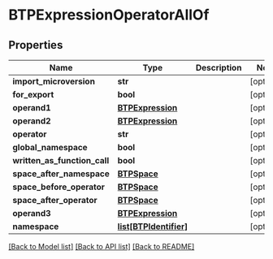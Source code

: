 # BTPExpressionOperatorAllOf

## Properties
Name | Type | Description | Notes
------------ | ------------- | ------------- | -------------
**import_microversion** | **str** |  | [optional] 
**for_export** | **bool** |  | [optional] 
**operand1** | [**BTPExpression**](BTPExpression.md) |  | [optional] 
**operand2** | [**BTPExpression**](BTPExpression.md) |  | [optional] 
**operator** | **str** |  | [optional] 
**global_namespace** | **bool** |  | [optional] 
**written_as_function_call** | **bool** |  | [optional] 
**space_after_namespace** | [**BTPSpace**](BTPSpace.md) |  | [optional] 
**space_before_operator** | [**BTPSpace**](BTPSpace.md) |  | [optional] 
**space_after_operator** | [**BTPSpace**](BTPSpace.md) |  | [optional] 
**operand3** | [**BTPExpression**](BTPExpression.md) |  | [optional] 
**namespace** | [**list[BTPIdentifier]**](BTPIdentifier.md) |  | [optional] 

[[Back to Model list]](../README.md#documentation-for-models) [[Back to API list]](../README.md#documentation-for-api-endpoints) [[Back to README]](../README.md)


